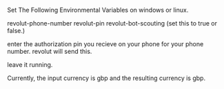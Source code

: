 Set The Following Environmental Variables on windows or linux.

revolut-phone-number
revolut-pin
revolut-bot-scouting (set this to true or false.)

enter the authorization pin you recieve on your phone for your phone number. revolut will send this.

leave it running.

Currently, the input currency is gbp and the resulting currency is gbp.
